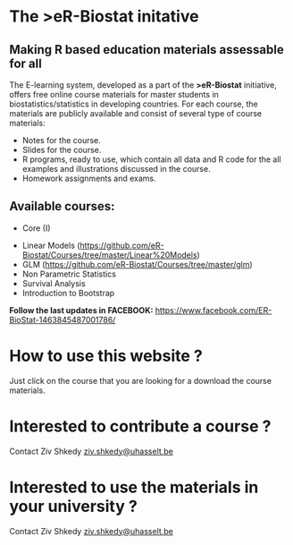 # The >eR-Biostat initative
## Making R based education materials assessable for all

The E-learning system, developed as a part of the **>eR-Biostat**  initiative, offers free online course materials for master students in biostatistics/statistics in developing countries. For each course, the materials are publicly available and consist of several type of course materials: 
* Notes for the course.
* Slides for the course.
* R programs, ready to use, which contain all data and R code for the all examples and illustrations discussed in the course.
* Homework assignments and exams.

## Available courses:
* Core (I)
+ Linear Models (https://github.com/eR-Biostat/Courses/tree/master/Linear%20Models)
+ GLM (https://github.com/eR-Biostat/Courses/tree/master/glm)
+ Non Parametric Statistics
+ Survival Analysis
+ Introduction to Bootstrap

**Follow the last updates in FACEBOOK:** https://www.facebook.com/ER-BioStat-1463845487001786/

# How to use this website ?
Just click on the course that you are looking for a download the course materials.

# Interested to contribute a course ?
Contact Ziv Shkedy ziv.shkedy@uhasselt.be

# Interested to  use the materials in your university ?
Contact Ziv Shkedy ziv.shkedy@uhasselt.be

  

